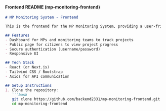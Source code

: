 #### **Frontend README (mp-monitoring-frontend)**
```markdown
# MP Monitoring System - Frontend

This is the frontend for the MP Monitoring System, providing a user-friendly web interface for MPs and the public.

## Features
- Dashboard for MPs and monitoring teams to track projects
- Public page for citizens to view project progress
- Secure authentication (username/password)
- Responsive UI

## Tech Stack
- React (or Next.js)
- Tailwind CSS / Bootstrap
- Axios for API communication

## Setup Instructions
1. Clone the repository:
   ```bash
   git clone https://github.com/backend2331/mp-monitoring-frontend.git
   cd mp-monitoring-frontend
